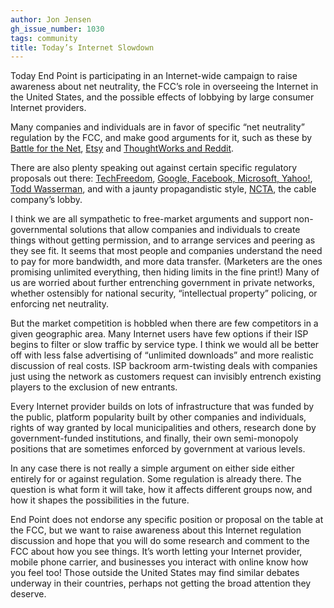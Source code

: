 ```yaml
---
author: Jon Jensen
gh_issue_number: 1030
tags: community
title: Today’s Internet Slowdown
---
```




Today End Point is participating in an Internet-wide campaign to raise awareness about net neutrality, the FCC’s role in overseeing the Internet in the United States, and the possible effects of lobbying by large consumer Internet providers.

Many companies and individuals are in favor of specific “net neutrality” regulation by the FCC, and make good arguments for it, such as these by [Battle for the Net](https://www.battleforthenet.com/), [Etsy](http://www.wired.com/2014/09/etsy-ceo-to-businesses-if-net-neutrality-perishes-we-will-too/) and [ThoughtWorks and Reddit](http://motherboard.vice.com/en_us/read/net-neutrality-monopoly-and-the-death-of-the-democratic-internet).

There are also plenty speaking out against certain specific regulatory proposals out there: [TechFreedom](http://www.dontbreakthe.net/), [Google, Facebook, Microsoft, Yahoo!](http://www.foxbusiness.com/technology/2014/05/08/100-internet-companies-voice-opposition-to-net-neutrality-rules/), [Todd Wasserman](http://mashable.com/2014/05/16/5-arguments-against-net-neutrality/), and with a jaunty propagandistic style, [NCTA](https://www.ncta.com/), the cable company’s lobby.

I think we are all sympathetic to free-market arguments and support non-governmental solutions that allow companies and individuals to create things without getting permission, and to arrange services and peering as they see fit. It seems that most people and companies understand the need to pay for more bandwidth, and more data transfer. (Marketers are the ones promising unlimited everything, then hiding limits in the fine print!) Many of us are worried about further entrenching government in private networks, whether ostensibly for national security, “intellectual property” policing, or enforcing net neutrality.

But the market competition is hobbled when there are few competitors in a given geographic area. Many Internet users have few options if their ISP begins to filter or slow traffic by service type. I think we would all be better off with less false advertising of “unlimited downloads” and more realistic discussion of real costs. ISP backroom arm-twisting deals with companies just using the network as customers request can invisibly entrench existing players to the exclusion of new entrants.

Every Internet provider builds on lots of infrastructure that was funded by the public, platform popularity built by other companies and individuals, rights of way granted by local municipalities and others, research done by government-funded institutions, and finally, their own semi-monopoly positions that are sometimes enforced by government at various levels.

In any case there is not really a simple argument on either side either entirely for or against regulation. Some regulation is already there. The question is what form it will take, how it affects different groups now, and how it shapes the possibilities in the future.

End Point does not endorse any specific position or proposal on the table at the FCC, but we want to raise awareness about this Internet regulation discussion and hope that you will do some research and comment to the FCC about how you see things. It’s worth letting your Internet provider, mobile phone carrier, and businesses you interact with online know how you feel too! Those outside the United States may find similar debates underway in their countries, perhaps not getting the broad attention they deserve.


